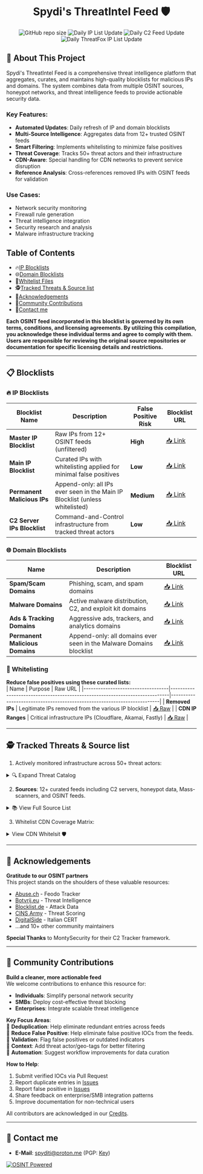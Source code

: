 <div align="center">
  <h1>Spydi's ThreatIntel Feed 🛡️</h1>

  ![GitHub repo size](https://img.shields.io/github/repo-size/spydisec/spydithreatintel) ![Daily IP List Update](https://healthchecks.io/b/2/b76af744-7b3f-4de6-b0cb-227a88bbc5aa.svg) ![Daily C2 Feed Update](https://healthchecks.io/b/2/ad6b7683-29fc-49f4-95d1-70c169e3d8e4.svg) ![Daily ThreatFox IP List Update](https://healthchecks.io/b/2/04eda84c-5084-404d-872b-9fc308e5517e.svg)
</div>

## 🚀 About This Project

Spydi's ThreatIntel Feed is a comprehensive threat intelligence platform that aggregates, curates, and maintains high-quality blocklists for malicious IPs and domains. The system combines data from multiple OSINT sources, honeypot networks, and threat intelligence feeds to provide actionable security data.

### Key Features:
- **Automated Updates**: Daily refresh of IP and domain blocklists
- **Multi-Source Intelligence**: Aggregates data from 12+ trusted OSINT feeds
- **Smart Filtering**: Implements whitelisting to minimize false positives
- **Threat Coverage**: Tracks 50+ threat actors and their infrastructure
- **CDN-Aware**: Special handling for CDN networks to prevent service disruption
- **Reference Analysis**: Cross-references removed IPs with OSINT feeds for validation

### Use Cases:
- Network security monitoring
- Firewall rule generation
- Threat intelligence integration
- Security research and analysis
- Malware infrastructure tracking

## Table of Contents
- 🔥[IP Blocklists](https://github.com/spydisec/spydithreatintel?tab=readme-ov-file#-ip-blocklists)
- 🌐[Domain Blocklists](https://github.com/spydisec/spydithreatintel?tab=readme-ov-file#-domain-blocklists)
- 📁[Whitelist Files](https://github.com/spydisec/spydithreatintel?tab=readme-ov-file#-whitelisting)
- 🕵️[Tracked Threats & Source list](https://github.com/spydisec/spydithreatintel?tab=readme-ov-file#%EF%B8%8F-tracked-threats--source-list)
- 🙌[Acknowledgements](https://github.com/spydisec/spydithreatintel?tab=readme-ov-file#-acknowledgements)
- 🤝[Community Contributions](https://github.com/spydisec/spydithreatintel?tab=readme-ov-file#-community-contributions)
- 📡[Contact me](https://github.com/spydisec/spydithreatintel?tab=readme-ov-file#-contact-me)

**Each OSINT feed incorporated in this blocklist is governed by its own terms, conditions, and licensing agreements. By utilizing this compilation, you acknowledge these individual terms and agree to comply with them. Users are responsible for reviewing the original source repositories or documentation for specific licensing details and restrictions.**

---
## 📋 Blocklists    
### 🔥 IP Blocklists  
| Blocklist Name                | Description                                                                 | False Positive Risk | Blocklist URL                                                     |
|-------------------------------|-----------------------------------------------------------------------------|---------------------|-------------------------------------------------------------------|
| **Master IP Blocklist**       | Raw IPs from 12+ OSINT feeds (unfiltered)                                   | **High**            | [📥 Link](https://spydisec.com/master_malicious_iplist.txt)     |
| **Main IP Blocklist**         | Curated IPs with whitelisting applied for minimal false positives           | **Low**             | [📥 Link](https://spydisec.com/maliciousips.txt)                |
| **Permanent Malicious IPs**   | Append-only: all IPs ever seen in the Main IP Blocklist (unless whitelisted) | **Medium**          | [📥 Link](https://spydisec.com/permanentMaliciousIPList.txt)    |
| **C2 Server IPs Blocklist**   | Command-and-Control infrastructure from tracked threat actors                | **Low**             | [📥 Link](https://spydisec.com/osintc2feed.txt)                 |

### 🌐 Domain Blocklists  
| Name                              | Description                                                                 | Blocklist URL                                                                 |
|-----------------------------------|-----------------------------------------------------------------------------|-------------------------------------------------------------------------------|
| **Spam/Scam Domains**             | Phishing, scam, and spam domains                                            | [📥 Link](https://spydisec.com/spamblocklist.txt)                      |
| **Malware Domains**               | Active malware distribution, C2, and exploit kit domains                    | [📥 Link](https://spydisec.com/maliciousblocklist.txt)                 |
| **Ads & Tracking Domains**        | Aggressive ads, trackers, and analytics domains                             | [📥 Link](https://spydisec.com/adsblocklist.txt)                       |
| **Permanent Malicious Domains**   | Append-only: all domains ever seen in the Malware Domains blocklist         | [📥 Link](https://spydisec.com/permanentMaliciousDomainList.txt)            |

### 📁 Whitelisting  
**Reduce false positives using these curated lists:**  
| Name                              | Purpose                                                                 | Raw URL                                                                 |
|-----------------------------------|-----------------------------------------------------------------------------|-------------------------------------------------------------------------|
| **Removed IPs**       | Legitimate IPs removed from the various IP blocklist                         | [📥 Raw](https://github.com/spydisec/spydithreatintel/tree/main/iplist/removedips) |
| **CDN IP Ranges**                 | Critical infrastructure IPs (Cloudflare, Akamai, Fastly)                 | [📥 Raw](https://raw.githubusercontent.com/spydisec/spydithreatintel/main/whitelist/cdnips.txt) |

---
## 🕵️ Tracked Threats & Source list
1. Actively monitored infrastructure across 50+ threat actors:
<details>
<summary>🔍 Expand Threat Catalog</summary>

| C2s                       | Malware                          | Botnets      |
|---------------------------|----------------------------------|--------------|
| Cobalt Strike             | AcidRain Stealer                | 7777         |
| Metasploit Framework      | Misha Stealer (AKA Grand Misha) | BlackNET     |
| Covenant                  | Patriot Stealer                 | Doxerina     |
| Mythic                    | RAXNET Bitcoin Stealer          | Scarab       |
| Brute Ratel C4            | Titan Stealer                   | 63256        |
| Posh                      | Collector Stealer               | Kaiji        |
| Sliver                    | Mystic Stealer                  | MooBot       |
| Deimos                    | Gotham Stealer                  | Mozi         |
| PANDA                     | Meduza Stealer                  |              |
| NimPlant C2               | Quasar RAT                      |              |
| Havoc C2                  | ShadowPad                       |              |
| Caldera                   | AsyncRAT                        |              |
| Empire                    | DcRat                           |              |
| Ares                      | BitRAT                          |              |
| Hak5 Cloud C2             | DarkComet Trojan                |              |
| Pantegana                 | XtremeRAT Trojan                |              |
| Supershell                | NanoCore RAT Trojan             |              |
| Poseidon C2               | Gh0st RAT Trojan                |              |
| Viper C2                  | DarkTrack RAT Trojan            |              |
| Vshell                    | njRAT Trojan                    |              |
| Villain                   | Remcos Pro RAT Trojan           |              |
| Nimplant C2               | Poison Ivy Trojan               |              |
| RedGuard C2               | Orcus RAT Trojan                |              |
| Oyster C2                 | ZeroAccess Trojan               |              |
| byob C2                   | HOOKBOT Trojan                  |              |
|                           | RisePro Stealer                 |              |
|                           | NetBus Trojan                   |              |
|                           | Bandit Stealer                  |              |
|                           | Mint Stealer                    |              |
|                           | Mekotio Trojan                  |              |
|                           | Gozi Trojan                     |              |
|                           | Atlandida Stealer               |              |
|                           | VenomRAT                        |              |
|                           | Orcus RAT                       |              |
|                           | BlackDolphin                    |              |
|                           | Artemis RAT                     |              |
|                           | Godzilla Loader                 |              |
|                           | Jinx Loader                     |              |
|                           | Netpune Loader                  |              |
|                           | SpyAgent                        |              |
|                           | SpiceRAT                        |              |
|                           | Dust RAT                        |              |
|                           | Pupy RAT                        |              |
|                           | Atomic Stealer                  |              |
|                           | Lumma Stealer                   |              |
|                           | Serpent Stealer                 |              |
|                           | Axile Stealer                   |              |
|                           | Vector Stealer                  |              |
|                           | Z3us Stealer                    |              |
|                           | Rastro Stealer                  |              |
|                           | Darkeye Stealer                 |              |
|                           | AgniStealer                     |              |
|                           | Epsilon Stealer                 |              |
|                           | Bahamut Stealer                 |              |
|                           | Unam Web Panel / SilentCryptoMiner |           |
|                           | Vidar Stealer                   |              |
|                           | Kraken RAT                      |              |
|                           | Bumblebee Loader                |              |
|                           | Viper RAT                       |              |
|                           | Spectre Stealer                 |              |
</details>

2. **Sources**: 12+ curated feeds including C2 servers, honeypot data, Mass-scanners, and OSINT feeds.

<details>
<summary>📚 View Full Source List</summary>

| Sources                   | Source URL                                                                 |
|---------------------------|----------------------------------------------------------------------------|
| C2 IP Feed                | [C2_iplist.txt](https://raw.githubusercontent.com/spydisec/spydithreatintel/refs/heads/main/iplist/C2IPs/osintc2feed.txt) |
| Honeypot Master list      | [honeypot_iplist.txt](https://raw.githubusercontent.com/spydisec/spydithreatintel/refs/heads/main/iplist/honeypot/honeypot_extracted_feed.txt)     |
| maltrail_scanners         | [maltrail_ips.txt](https://raw.githubusercontent.com/stamparm/maltrail/master/trails/static/mass_scanner.txt)         |
| botvrij_eu                | [botvrij_eu](https://www.botvrij.eu/data/ioclist.ip-dst.raw)                                                        |
| feodotracker              | [feodotracker](https://feodotracker.abuse.ch/downloads/ipblocklist.txt)                                                        |
| feodotracker_recommended  | [feodotracker_recommended](https://feodotracker.abuse.ch/downloads/ipblocklist_recommended.txt)                                                        |
| Blocklist_de_all          | [Blocklist_de_all](https://lists.blocklist.de/lists/all.txt)                                                        |
| ThreatView_High_Confidence| [ThreatView_High_Confidence](https://threatview.io/Downloads/IP-High-Confidence-Feed.txt)                                                        |
| IPsumLevel_7              | [IPsumLevel7](https://raw.githubusercontent.com/stamparm/ipsum/refs/heads/master/levels/7.txt)                                                        |
| CINS_Score                | [CINS_Score](https://cinsscore.com/list/ci-badguys.txt)                                                        |
| DigitalSide               | [DigitalSide](https://osint.digitalside.it/Threat-Intel/lists/latestips.txt)                                                        |
| duggytuxy                 | [duggytuxy](https://raw.githubusercontent.com/duggytuxy/malicious_ip_addresses/refs/heads/main/botnets_zombies_scanner_spam_ips.txt)                                                        |
| etnetera.cz               | [etnetera.cz](https://security.etnetera.cz/feeds/etn_aggressive.txt)                                                        |
| emergingthreats-compromised| [ET_Comp](https://rules.emergingthreats.net/blockrules/compromised-ips.txt)                                                        |
| greensnow.co              | [greensnow.co](https://blocklist.greensnow.co/greensnow.txt)                                                         |
| Threatfox         | [Threatfox](https://threatfox.abuse.ch/export)     |
| More coming Soon!         | [Future Updates](#)                                                        |
</details>

3. Whitelist CDN Coverage Matrix:

<details>
<summary> View CDN Whitelsit 🛡️</summary>

| Provider       | Type         | Coverage                             |
|----------------|--------------|--------------------------------------|
| Cloudflare     | CDN IPv4/IPv6    | Global CDN                |
| Akamai         | CDN IPv4/IPv6   | Global CDN & Shield IPs              |
| Fastly         | CDN IPv4/IPv6        | Global CDN                |
| Tailscale      | DERP & Control Panel | Relay servers and control plane      |
</details>

---

## 🙌 Acknowledgements
**Gratitude to our OSINT partners**  
This project stands on the shoulders of these valuable resources:

- [Abuse.ch](https://abuse.ch) - Feodo Tracker
- [Botvrij.eu](https://botvrij.eu) - Threat Intelligence
- [Blocklist.de](https://blocklist.de) - Attack Data
- [CINS Army](https://cinsscore.com) - Threat Scoring
- [DigitalSide](https://osint.digitalside.it) - Italian CERT
- ...and 10+ other community maintainers

**Special Thanks** to MontySecurity for their C2 Tracker framework.



---

## 🤝 Community Contributions  
**Build a cleaner, more actionable feed**  
We welcome contributions to enhance this resource for:  
- **Individuals**: Simplify personal network security  
- **SMBs**: Deploy cost-effective threat blocking  
- **Enterprises**: Integrate scalable threat intelligence  

**Key Focus Areas**:  
🔹 **Deduplication**: Help eliminate redundant entries across feeds  
🔹 **Reduce False Positive**: Help eliminate false positive IOCs from the feeds.  
🔹 **Validation**: Flag false positives or outdated indicators  
🔹 **Context**: Add threat actor/geo-tags for better filtering  
🔹 **Automation**: Suggest workflow improvements for data curation  

**How to Help**:  
1. Submit verified IOCs via Pull Request  
2. Report duplicate entries in [Issues](https://github.com/spydisec/spydithreatintel/issues)
3. Report false positive in [Issues](https://github.com/spydisec/spydithreatintel/issues)  
4. Share feedback on enterprise/SMB integration patterns  
5. Improve documentation for non-technical users  

All contributors are acknowledged in our [Credits](https://github.com/spydisec/spydithreatintel/wiki/Contributors).  

---
## 📡 Contact me
- **E-Mail**: [spyditi@proton.me](mailto:spyditi@proton.me) (PGP: [Key](https://pastebin.com/igL3mGVb))

[![OSINT Powered](https://img.shields.io/badge/Intel-OSINT_Powered-yellow?style=for-the-badge)](#)
